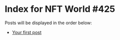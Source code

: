 # Index for NFT World #425
Posts will be displayed in the order below:

- [Your first post](./001-first.md)

